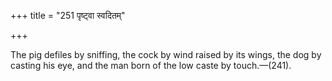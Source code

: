 +++
title = "251 पृष्ट्वा स्वदितम्"

+++

The pig defiles by sniffing, the cock by wind raised by its wings, the dog by casting his eye, and the man born of the low caste by touch.—(241).
